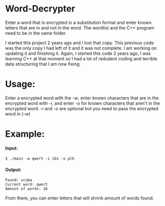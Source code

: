# Word-Decrypter
Enter a word that is encrypted in a substitution format and enter known letters that are in and not in the word. The wordlist and the C++ program need to be in the same folder.

I started this project 2 years ago and I lost that copy. This previous code was the only copy I had left of it and it was not complete. I am working on updating it and finishing it. Again, I started this code 2 years ago, I was learning C++ at that moment so I had a lot of redudent coding and terrible data structuring that I am now fixing.

# Usage:
Enter a encrypted word with the _-w_, enter known characters that are in the encrypted word with _-i_, and enter _-o_ for known characters that aren't in the encrypted word. _-i_ and _-o_ are optional but you need to pass the encrypted word in (_-w_)

# Example:
#### Input:
```
$ ./main -w qwert -i cbs -o plk
```
#### Output:
````
Found: scuba
Current word: qwert
Amount of words: 16
````
From there, you can enter letters that will shrink amount of words found.

